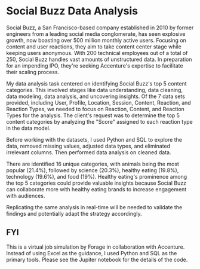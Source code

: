 # Social Buzz Data Analysis

Social Buzz, a San Francisco-based company established in 2010 by former engineers from a leading social media conglomerate, has seen explosive growth, now boasting over 500 million monthly active users. Focusing on content and user reactions, they aim to take content center stage while keeping users anonymous. With 200 technical employees out of a total of 250, Social Buzz handles vast amounts of unstructured data. In preparation for an impending IPO, they're seeking Accenture's expertise to facilitate their scaling process.

My data analysis task centered on identifying Social Buzz's top 5 content categories. This involved stages like data understanding, data cleaning, data modeling, data analysis, and uncovering insights. Of the 7 data sets provided, including User, Profile, Location, Session, Content, Reaction, and Reaction Types, we needed to focus on Reaction, Content, and Reaction Types for the analysis. The client's request was to determine the top 5 content categories by analyzing the "Score" assigned to each reaction type in the data model.

Before working with the datasets, I used Python and SQL  to explore the data, removed missing values, adjusted data types, and eliminated irrelevant columns. Then performed data analysis on cleaned data. 

There are identified 16 unique categories, with animals being the most popular (21.4%), followed by science (20.3%), healthy eating (19.8%), technology (19.6%), and food (19%). Healthy eating's prominence among the top 5 categories could provide valuable insights because Social Buzz can collaborate more with healthy eating brands to increase engagement with audiences. 

Replicating the same analysis in real-time will be needed to validate the findings and potentially adapt the strategy accordingly.

## FYI
This is a virtual job simulation by Forage in collaboration with Accenture. Instead of using Excel as the guidance, I used Python and SQL as the primary tools. Please see the Jupiter notebook for the details of the code.
